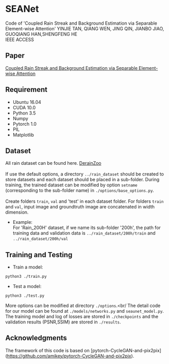 # SEANet
Code of 'Coupled Rain Streak and Background Estimation via Separable Element-wise Attention'
YINJIE TAN, QIANG WEN, JING QIN, JIANBO JIAO, GUOQIANG HAN,SHENGFENG HE<br/>
IEEE ACCESS

## Paper
[Coupled Rain Streak and Background Estimation via Separable Element-wise Attention](https://ieeexplore.ieee.org/stamp/stamp.jsp?arnumber=8963735)

## Requirement
- Ubuntu 16.04 
- CUDA 10.0
- Python 3.5
- Numpy
- Pytorch 1.0
- PIL
- Matplotlib
## Dataset
All rain dataset can be found here. [DerainZoo](https://github.com/nnUyi/DerainZoo)<br/><br/>
If use the default options, a directory `../rain_dataset` should be created to store datasets and each dataset should be placed
in a sub-folder. During training, the trained dataset can be modified by option `setname` (corresponding to the sub-folder name)
in `./options/base_options.py`.<br/>
<br/>
Create folders `train`, `val` and 'test' in each dataset folder. For folders `train` and `val`, input image and groundtruth image
are concatenated in width dimension.

- Example:<br/>
For 'Rain_200H' dataset, if we name its sub-folder '200h', the path for training data and validation data is 
`../rain_dataset/200h/train` and `../rain_dataset/200h/val`

## Training and Testing
- Train a model:
``` bash
python3 ./train.py 
``` 
- Test a model:
``` bash
python3 ./test.py 
``` 
More options can be modified at directory `./options`.<br/
The detail code for our model can be found at `./models/networks.py` and `seaunet_model.py`.
The training model and log of losses are stored in `./checkpoints` and the validation results (PSNR,SSIM) 
are stored in `./results`.

## Acknowledgments
The framework of this code is based on [pytorch-CycleGAN-and-pix2pix] (https://github.com/amikey/pytorch-CycleGAN-and-pix2pix).<br/>
